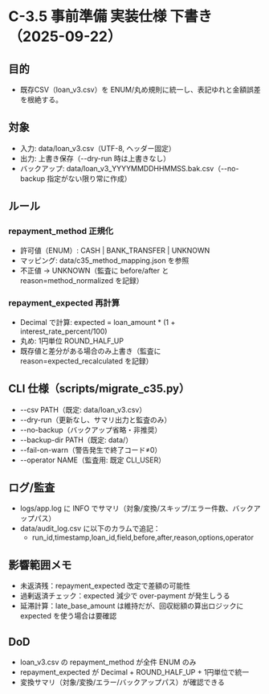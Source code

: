 # C-3.5 事前準備 実装仕様 下書き（2025-09-22）

## 目的
- 既存CSV（loan_v3.csv）を ENUM/丸め規則に統一し、表記ゆれと金額誤差を根絶する。

## 対象
- 入力: data/loan_v3.csv（UTF-8, ヘッダー固定）
- 出力: 上書き保存（--dry-run 時は上書きなし）
- バックアップ: data/loan_v3_YYYYMMDDHHMMSS.bak.csv（--no-backup 指定がない限り常に作成）

## ルール
### repayment_method 正規化
- 許可値（ENUM）: CASH | BANK_TRANSFER | UNKNOWN
- マッピング: data/c35_method_mapping.json を参照
- 不正値 → UNKNOWN（監査に before/after と reason=method_normalized を記録）

### repayment_expected 再計算
- Decimal で計算: expected = loan_amount * (1 + interest_rate_percent/100)
- 丸め: 1円単位 ROUND_HALF_UP
- 既存値と差分がある場合のみ上書き（監査に reason=expected_recalculated を記録）

## CLI 仕様（scripts/migrate_c35.py）
- --csv PATH（既定: data/loan_v3.csv）
- --dry-run（更新なし、サマリ出力と監査のみ）
- --no-backup（バックアップ省略・非推奨）
- --backup-dir PATH（既定: data/）
- --fail-on-warn（警告発生で終了コード≠0）
- --operator NAME（監査用: 既定 CLI_USER）

## ログ/監査
- logs/app.log に INFO でサマリ（対象/変換/スキップ/エラー件数、バックアップパス）
- data/audit_log.csv に以下のカラムで追記：
  - run_id,timestamp,loan_id,field,before,after,reason,options,operator

## 影響範囲メモ
- 未返済残：repayment_expected 改定で差額の可能性
- 過剰返済チェック：expected 減少で over-payment が発生しうる
- 延滞計算：late_base_amount は維持だが、回収総額の算出ロジックに expected を使う場合は要確認

## DoD
- loan_v3.csv の repayment_method が全件 ENUM のみ
- repayment_expected が Decimal + ROUND_HALF_UP + 1円単位で統一
- 変換サマリ（対象/変換/エラー/バックアップパス）が確認できる
